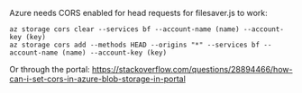 Azure needs CORS enabled for head requests for filesaver.js to work:

```
az storage cors clear --services bf --account-name (name) --account-key (key)
az storage cors add --methods HEAD --origins "*" --services bf --account-name (name) --account-key (key)
```

Or through the portal:
https://stackoverflow.com/questions/28894466/how-can-i-set-cors-in-azure-blob-storage-in-portal
